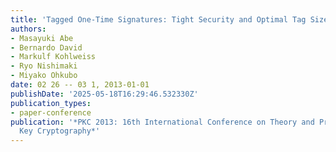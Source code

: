 ```yaml
---
title: 'Tagged One-Time Signatures: Tight Security and Optimal Tag Size'
authors:
- Masayuki Abe
- Bernardo David
- Markulf Kohlweiss
- Ryo Nishimaki
- Miyako Ohkubo
date: 02 26 -- 03 1, 2013-01-01
publishDate: '2025-05-18T16:29:46.532330Z'
publication_types:
- paper-conference
publication: '*PKC 2013: 16th International Conference on Theory and Practice of Public
  Key Cryptography*'
---
```

